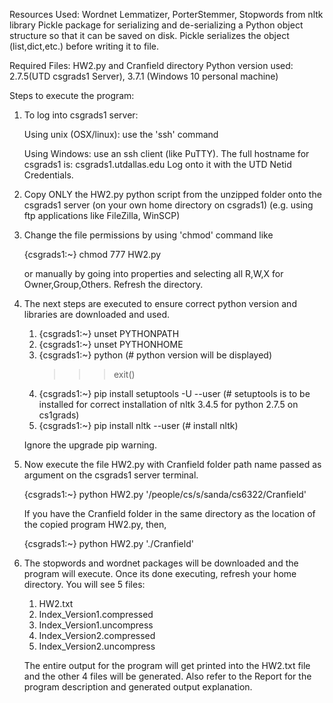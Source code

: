 Resources Used: 
	Wordnet Lemmatizer, PorterStemmer, Stopwords from nltk library
	Pickle package for serializing and de-serializing a Python object structure so that it can be saved on disk. Pickle serializes the object (list,dict,etc.) before writing it to file. 

Required Files: HW2.py and Cranfield directory
Python version used: 2.7.5(UTD csgrads1 Server), 3.7.1 (Windows 10 personal machine)

Steps to execute the program: 

1. To log into csgrads1 server:
	
	Using unix (OSX/linux): use the 'ssh' command
	
	Using Windows: use an ssh client (like PuTTY).
    The full hostname for csgrads1 is: csgrads1.utdallas.edu 
    Log onto it with the UTD Netid Credentials.

2. Copy ONLY the HW2.py python script from the unzipped folder onto the csgrads1 server (on your own home directory on csgrads1) (e.g. using ftp applications like FileZilla, WinSCP)

3. Change the file permissions by using 'chmod' command like
	
	{csgrads1:~} chmod 777 HW2.py
   
   or manually by going into properties and selecting all R,W,X for Owner,Group,Others. Refresh the directory.

4. The next steps are executed to ensure correct python version and libraries are downloaded and used.
	
	1. {csgrads1:~} unset PYTHONPATH
	2. {csgrads1:~} unset PYTHONHOME
	3. {csgrads1:~} python    (# python version will be displayed)
		>>> exit()
	4. {csgrads1:~} pip install setuptools -U --user 	(# setuptools is to be installed for correct installation of nltk 3.4.5 for python 2.7.5 on cs1grads)
	5. {csgrads1:~} pip install nltk --user			(# install nltk)
	
	Ignore the upgrade pip warning.

5. Now execute the file HW2.py with Cranfield folder path name passed as argument on the csgrads1 server terminal.
   	
	{csgrads1:~} python HW2.py '/people/cs/s/sanda/cs6322/Cranfield'
   
   If you have the Cranfield folder in the same directory as the location of the copied program HW2.py, then,
   	
	{csgrads1:~} python HW2.py './Cranfield'

6. The stopwords and wordnet packages will be downloaded and the program will execute.
   Once its done executing, refresh your home directory.
   You will see 5 files:
	1. HW2.txt
	2. Index_Version1.compressed 
	3. Index_Version1.uncompress
	4. Index_Version2.compressed
	5. Index_Version2.uncompress

   The entire output for the program will get printed into the HW2.txt file and the other 4 files will be generated. 
   Also refer to the Report for the program description and generated output explanation.  
